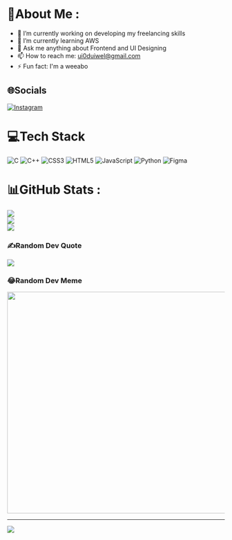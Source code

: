 # 💫About Me :
- 🔭 I’m currently working on developing my freelancing skills
- 🌱 I’m currently learning AWS
- 💬 Ask me anything about Frontend and UI Designing
- 📫 How to reach me: ui0duiwel@gmail.com
- ⚡ Fun fact: I'm a weeabo

## 🌐Socials
[![Instagram](https://img.shields.io/badge/Instagram-%23E4405F.svg?logo=Instagram&logoColor=white)](https://instagram.com/ui.duiwel) 

# 💻Tech Stack
![C](https://img.shields.io/badge/c-%2300599C.svg?style=for-the-badge&logo=c&logoColor=white) ![C++](https://img.shields.io/badge/c++-%2300599C.svg?style=for-the-badge&logo=c%2B%2B&logoColor=white) ![CSS3](https://img.shields.io/badge/css3-%231572B6.svg?style=for-the-badge&logo=css3&logoColor=white) ![HTML5](https://img.shields.io/badge/html5-%23E34F26.svg?style=for-the-badge&logo=html5&logoColor=white) ![JavaScript](https://img.shields.io/badge/javascript-%23323330.svg?style=for-the-badge&logo=javascript&logoColor=%23F7DF1E) ![Python](https://img.shields.io/badge/python-3670A0?style=for-the-badge&logo=python&logoColor=ffdd54) 	![Figma](https://img.shields.io/badge/figma-%23F24E1E.svg?style=for-the-badge&logo=figma&logoColor=white)
# 📊GitHub Stats :
![](https://github-readme-stats.vercel.app/api?username=Sachin-Haki&theme=dark&hide_border=false&include_all_commits=true&count_private=true)<br/>
![](https://github-readme-streak-stats.herokuapp.com/?user=Sachin-Haki&theme=dark&hide_border=false)<br/>
![](https://github-readme-stats.vercel.app/api/top-langs/?username=Sachin-Haki&theme=dark&hide_border=false&include_all_commits=true&count_private=true&layout=compact)

### ✍️Random Dev Quote
![](https://quotes-github-readme.vercel.app/api?type=horizontal&theme=radical)

### 😂Random Dev Meme
<img src="https://random-memer.herokuapp.com/" width="512px"/>

---
[![](https://visitcount.itsvg.in/api?id=Sachin-Haki&icon=3&color=10)](https://visitcount.itsvg.in)
